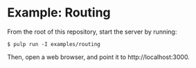 # Example: Routing

From the root of this repository, start the server by running:

``` shell
$ pulp run -I examples/routing
```

Then, open a web browser, and point it to http://localhost:3000.
